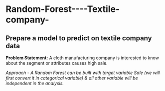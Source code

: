 # Random-Forest----Textile-company-

## Prepare a model to predict on textile company data

**Problem Statement:**
A cloth manufacturing company is interested to know about the segment or attributes causes high sale. 

*Approach - A Random Forest can be built with target variable Sale (we will first convert it in categorical variable) & all other variable will be independent in the analysis.* 
